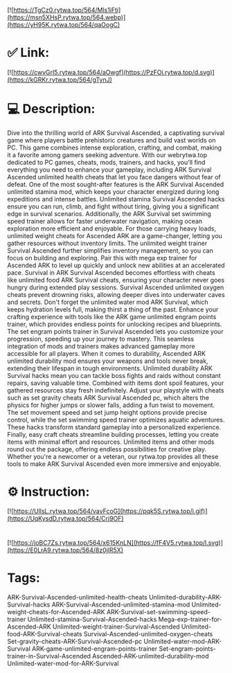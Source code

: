[![https://TgCz0.rytwa.top/564/Mls1iFti](https://msn5XHsP.rytwa.top/564.webp)](https://yH95K.rytwa.top/564/qaOogC)
# ✅ Link:
[![https://cwvGrI5.rytwa.top/564/aOwgf](https://PzFOi.rytwa.top/d.svg)](https://kGRKr.rytwa.top/564/gTynJ)
# 💻 Description:
Dive into the thrilling world of ARK Survival Ascended, a captivating survival game where players battle prehistoric creatures and build vast worlds on PC. This game combines intense exploration, crafting, and combat, making it a favorite among gamers seeking adventure. With our webrytwa.top dedicated to PC games, cheats, mods, trainers, and hacks, you'll find everything you need to enhance your gameplay, including ARK Survival Ascended unlimited health cheats that let you face dangers without fear of defeat.
One of the most sought-after features is the ARK Survival Ascended unlimited stamina mod, which keeps your character energized during long expeditions and intense battles. Unlimited stamina Survival Ascended hacks ensure you can run, climb, and fight without tiring, giving you a significant edge in survival scenarios. Additionally, the ARK Survival set swimming speed trainer allows for faster underwater navigation, making ocean exploration more efficient and enjoyable.
For those carrying heavy loads, unlimited weight cheats for Ascended ARK are a game-changer, letting you gather resources without inventory limits. The unlimited weight trainer Survival Ascended further simplifies inventory management, so you can focus on building and exploring. Pair this with mega exp trainer for Ascended ARK to level up quickly and unlock new abilities at an accelerated pace.
Survival in ARK Survival Ascended becomes effortless with cheats like unlimited food ARK Survival cheats, ensuring your character never goes hungry during extended play sessions. Survival Ascended unlimited oxygen cheats prevent drowning risks, allowing deeper dives into underwater caves and secrets. Don't forget the unlimited water mod ARK Survival, which keeps hydration levels full, making thirst a thing of the past.
Enhance your crafting experience with tools like the ARK game unlimited engram points trainer, which provides endless points for unlocking recipes and blueprints. The set engram points trainer in Survival Ascended lets you customize your progression, speeding up your journey to mastery. This seamless integration of mods and trainers makes advanced gameplay more accessible for all players.
When it comes to durability, Ascended ARK unlimited durability mod ensures your weapons and tools never break, extending their lifespan in tough environments. Unlimited durability ARK Survival hacks mean you can tackle boss fights and raids without constant repairs, saving valuable time. Combined with items dont spoil features, your gathered resources stay fresh indefinitely.
Adjust your playstyle with cheats such as set gravity cheats ARK Survival Ascended pc, which alters the physics for higher jumps or slower falls, adding a fun twist to movement. The set movement speed and set jump height options provide precise control, while the set swimming speed trainer optimizes aquatic adventures. These hacks transform standard gameplay into a personalized experience.
Finally, easy craft cheats streamline building processes, letting you create items with minimal effort and resources. Unlimited items and other mods round out the package, offering endless possibilities for creative play. Whether you're a newcomer or a veteran, our rytwa.top provides all these tools to make ARK Survival Ascended even more immersive and enjoyable.

# ⚙️ Instruction:
[![https://UllsL.rytwa.top/564/vavFcoG](https://pqk5S.rytwa.top/i.gif)](https://UqKysdD.rytwa.top/564/Crj9OF)
#
[![https://joBC7Zs.rytwa.top/564/x615KnLN](https://fF4V5.rytwa.top/l.svg)](https://E0LrA9.rytwa.top/564/8z0jlR5X)
# Tags:
ARK-Survival-Ascended-unlimited-health-cheats Unlimited-durability-ARK-Survival-hacks ARK-Survival-Ascended-unlimited-stamina-mod Unlimited-weight-cheats-for-Ascended-ARK ARK-Survival-set-swimming-speed-trainer Unlimited-stamina-Survival-Ascended-hacks Mega-exp-trainer-for-Ascended-ARK Unlimited-weight-trainer-Survival-Ascended Unlimited-food-ARK-Survival-cheats Survival-Ascended-unlimited-oxygen-cheats Set-gravity-cheats-ARK-Survival-Ascended-pc Unlimited-water-mod-ARK-Survival ARK-game-unlimited-engram-points-trainer Set-engram-points-trainer-in-Survival-Ascended Ascended-ARK-unlimited-durability-mod Unlimited-water-mod-for-ARK-Survival





